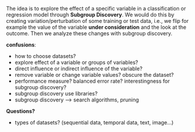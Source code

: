 The idea is to explore the effect of a specific variable in a classification or regression model through **Subgroup Discovery**. We would do this by creating variation/perturbation of some training or test data, i.e., we flip for example the value of the variable **under consideration** and the look at the outcome. Then we analyze these changes with subgroup discovery. 





**confusions**:

- how to choose datasets?
- explore effect of a variable or groups of variables?
- direct influence or indirect influence of the variable? 
- remove variable or change variable values? obscure the dataset?
- performance measure? balanced error rate? interestingness for subgroup discovery?
- subgroup discovery use libraries? 
- subgroup discovery --> search algorithms, pruning





**Questions?**

- types of datasets? (sequential data, temporal data, text, image...)